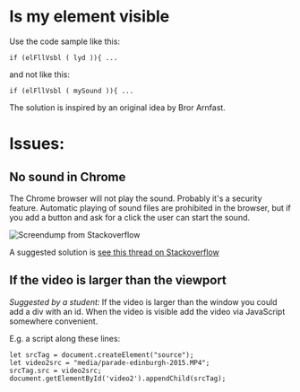 Is my element visible
=====================

Use the code sample like this:

~~~~
if (elFllVsbl ( lyd )){ ...
~~~~  

and not like this:

~~~~
if (elFllVsbl ( mySound )){ ...
~~~~

The solution is inspired by an original idea by Bror Arnfast.

# Issues:

## No sound in Chrome

The Chrome browser will not play the sound. Probably it's a security feature. Automatic playing of sound files are prohibited in the browser, but if you add a button and ask for a click the user can start the sound.

![Screendump from Stackoverflow](/images/workaround.png)

A suggested solution is [see this thread on Stackoverflow](https://stackoverflow.com/questions/50490304/how-to-make-audio-autoplay-on-chrome)


## If the video is larger than the viewport

*Suggested by a student:* If the video is larger than the window you could add a div with an id. When the video is visible add the video via JavaScript somewhere convenient.

E.g. a script along these lines:

~~~~
let srcTag = document.createElement("source");
let video2src = "media/parade-edinburgh-2015.MP4";
srcTag.src = video2src;
document.getElementById('video2').appendChild(srcTag);
~~~~
